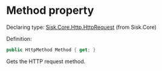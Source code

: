 <!--

Copyrights 2023 Sisk Framework - CypherPotato
Published under MIT license

!!! DO NOT EDIT THIS FILE !!!
This file was generated by a tool in the Sisk package. To edit the information in this documentation,
edit the XML documentation present in the Sisk source code.

-->


# Method property

Declaring type: [Sisk.Core.Http.HttpRequest](/spec/Sisk.Core.Http.HttpRequest.md) (from Sisk.Core)


Definition:

```cs
public HttpMethod Method { get; }
```

Gets the HTTP request method.

